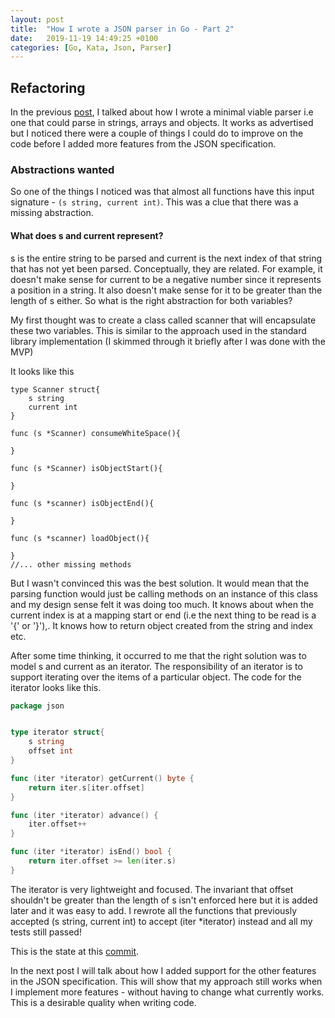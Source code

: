 ```yaml
---
layout: post
title:  "How I wrote a JSON parser in Go - Part 2"
date:   2019-11-19 14:49:25 +0100
categories: [Go, Kata, Json, Parser]
---
```


## Refactoring
In the previous [post](https://opethe1st.github.io/go/kata/json/parser/2019/10/13/json-parser-in-go.html), I talked about how I wrote a minimal viable parser
i.e one that could parse in strings, arrays and objects. It works as advertised but I noticed there were a couple of things I could do to improve on the code before I added more features from the JSON specification.

### Abstractions wanted

So one of the things I noticed was that almost all functions have this input signature - `(s string, current int)`. This was a clue that there was a missing abstraction.
#### What does s and current represent?
s is the entire string to be parsed and current is the next index of that string that has not yet been parsed. Conceptually, they are related.
For example, it doesn't make sense for current to be a negative number since it represents a position in a string. It also doesn't make sense for it to be greater than the length of s either. So what is the right abstraction for both variables?

My first thought was to create a class called scanner
that will encapsulate these two variables. This is similar to the approach used in the standard library implementation (I skimmed through it briefly after I was done with the MVP)

It looks like this
```golang
type Scanner struct{
    s string
    current int
}

func (s *Scanner) consumeWhiteSpace(){

}

func (s *Scanner) isObjectStart(){

}

func (s *scanner) isObjectEnd(){

}

func (s *scanner) loadObject(){

}
//... other missing methods
```

But I wasn't convinced this was the best solution. It would mean that the parsing function would just be calling methods on an
instance of this class and my design sense felt it was doing too much. It knows about when the current index is at a mapping start
or end (i.e the next thing to be read is a '{' or '}'),. It knows how to return object created from the string and index etc.

After some time thinking, it occurred to me that the right solution was to model s and current as an iterator. The responsibility of an iterator is to support iterating over the items of a particular object.
The code for the iterator looks like this.
```go
package json


type iterator struct{
	s string
	offset int
}

func (iter *iterator) getCurrent() byte {
	return iter.s[iter.offset]
}

func (iter *iterator) advance() {
	iter.offset++
}

func (iter *iterator) isEnd() bool {
	return iter.offset >= len(iter.s)
}
```
The iterator is very lightweight and focused. The invariant that offset shouldn't be greater than the length of s isn't enforced here but it is added later and it was easy to add.
I rewrote all the functions that previously accepted (s string, current int) to accept (iter *iterator) instead and all my tests still passed!


This is the state at this [commit](https://github.com/opethe1st/GoJson/commit/c7e59fb537ee6e05b06ad6638d8ab55c792b0571).

In the next post I will talk about how I added support for the other features
in the JSON specification. This will show that my approach still works when I implement more features - without having to change what currently works. This is a desirable quality when writing code.
